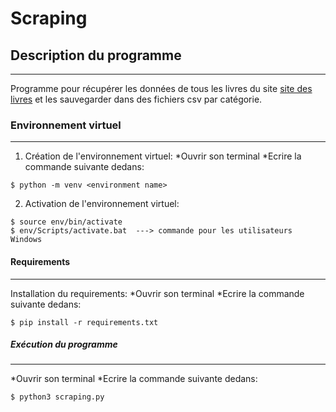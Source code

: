 # Scraping

## Description du programme
***
Programme pour récupérer les données de tous les livres du site [site des livres](https://books.toscrape.com) et les sauvegarder dans des fichiers csv par catégorie.


### Environnement virtuel	
***
1. Création de l'environnement virtuel:
*Ouvrir son terminal
*Ecrire la commande suivante dedans:
```
$ python -m venv <environment name>

```
2. Activation de l'environnement virtuel:
```
$ source env/bin/activate 
$ env/Scripts/activate.bat  ---> commande pour les utilisateurs Windows

```


#### Requirements
***
Installation du requirements:
*Ouvrir son terminal
*Ecrire la commande suivante dedans:
```
$ pip install -r requirements.txt

```


##### Exécution du programme
***
*Ouvrir son terminal
*Ecrire la commande suivante dedans:
```
$ python3 scraping.py

```
